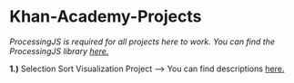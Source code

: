# Khan-Academy-Projects

*ProcessingJS is required for all projects here to work. You can find the ProcessingJS library [here.](http://processingjs.org/)*

**1.)** Selection Sort Visualization Project --> You can find descriptions [here.](https://www.khanacademy.org/computing/computer-science/algorithms/sorting-algorithms/p/project-selection-sort-visualizer)
